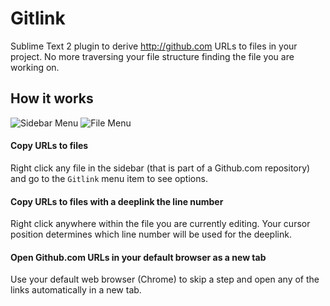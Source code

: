 # Gitlink

Sublime Text 2 plugin to derive <http://github.com> URLs to files in your project. No more traversing your file structure finding the file you are working on.

## How it works

![Sidebar Menu](http://i.ryan.sc/image/280O420p2A3c)
![File Menu](http://i.ryan.sc/image/320X0d1J0R1U)

#### Copy URLs to files

Right click any file in the sidebar (that is part of a Github.com repository) and go to the `Gitlink` menu item to see options. 

#### Copy URLs to files with a deeplink the line number

Right click anywhere within the file you are currently editing. Your cursor position determines which line number will be used for the deeplink.

#### Open Github.com URLs in your default browser as a new tab

Use your default web browser (Chrome) to skip a step and open any of the links automatically in a new tab.